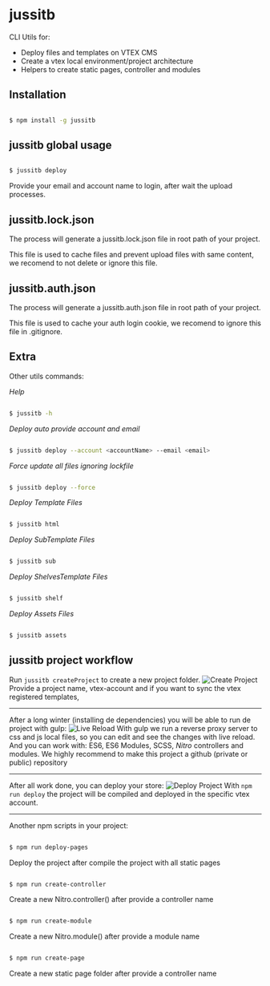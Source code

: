 # jussitb

CLI Utils for:

 - Deploy files and templates on VTEX CMS
 - Create a vtex local environment/project architecture
 - Helpers to create static pages, controller and modules



## Installation

```bash

$ npm install -g jussitb

```

## jussitb global usage



```bash

$ jussitb deploy

```



Provide your email and account name to login, after wait the upload processes.



## jussitb.lock.json

The process will generate a jussitb.lock.json file in root path of your project.

This file is used to cache files and prevent upload files with same content, we recomend to not delete or ignore this file.

## jussitb.auth.json

The process will generate a jussitb.auth.json file in root path of your project.

This file is used to cache your auth login cookie, we recomend to ignore this file in .gitignore.


## Extra

Other utils commands:



*Help*

```bash

$ jussitb -h

```



*Deploy auto provide account and email*

```bash

$ jussitb deploy --account <accountName> --email <email>

```



*Force update all files ignoring lockfile*

```bash

$ jussitb deploy --force

```



*Deploy Template Files*

```bash

$ jussitb html

```



*Deploy SubTemplate Files*

```bash

$ jussitb sub

```



*Deploy ShelvesTemplate Files*

```bash

$ jussitb shelf

```



*Deploy Assets Files*

```bash

$ jussitb assets

```


## jussitb project workflow

Run ``jussitb createProject`` to create a new project folder.
![Create Project](https://github.com/gfpaiva/jussitb/blob/master/templates/demo/createProject.gif?raw=true)
Provide a project name, vtex-account and if you want to sync the vtex registered templates,

___

After a long winter (installing de dependencies) you will be able to run de project with gulp:
![Live Reload](https://github.com/gfpaiva/jussitb/blob/master/templates/demo/liveReload.gif?raw=true)
With gulp we run a reverse proxy server to css and js local files, so you can edit and see the changes with live reload.
And you can work with: ES6, ES6 Modules, SCSS, *Nitro* controllers and modules.
We highly recommend to make this project a github (private or public) repository

___

After all work done, you can deploy your store:
![Deploy Project](https://github.com/gfpaiva/jussitb/blob/master/templates/demo/deploy.gif?raw=true)
With ``npm run deploy`` the project will be compiled and deployed in the specific vtex account.

___

Another npm scripts in your project:

```bash

$ npm run deploy-pages

```
Deploy the project after compile the project with all static pages




```bash

$ npm run create-controller

```
Create a new Nitro.controller() after provide a controller name

```bash

$ npm run create-module

```
Create a new Nitro.module() after provide a module name

```bash

$ npm run create-page

```
Create a new static page folder after provide a controller name